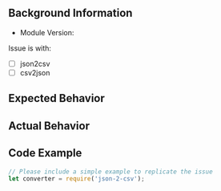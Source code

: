 ## Background Information
- Module Version: 

Issue is with:
- [ ] json2csv
- [ ] csv2json

## Expected Behavior


## Actual Behavior


## Code Example
```javascript
// Please include a simple example to replicate the issue
let converter = require('json-2-csv');


```